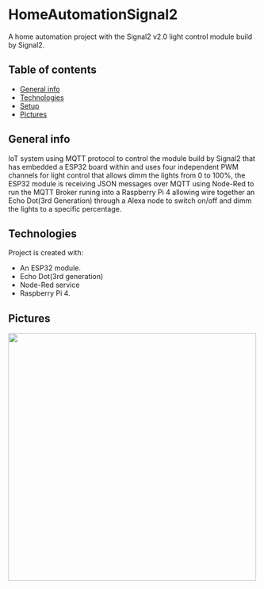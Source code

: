 # HomeAutomationSignal2
A home automation project with the Signal2 v2.0 light control module build by Signal2.

## Table of contents
* [General info](#general-info)
* [Technologies](#technologies)
* [Setup](#setup)
* [Pictures](#Pictures)

## General info
IoT system using MQTT protocol to control the module build by Signal2 that has embedded a ESP32 board within and uses four independent PWM channels for light control that allows dimm the lights from 0 to 100%, the ESP32 module is receiving JSON messages over MQTT using Node-Red to run the MQTT Broker runing into a Raspberry Pi 4 allowing wire together an Echo Dot(3rd Generation) through a Alexa node to switch on/off and dimm the lights to a specific percentage.


	
## Technologies
Project is created with:
* An ESP32 module.
* Echo Dot(3rd generation)
* Node-Red service
* Raspberry Pi 4.


## Pictures

<img src="" width="500">
